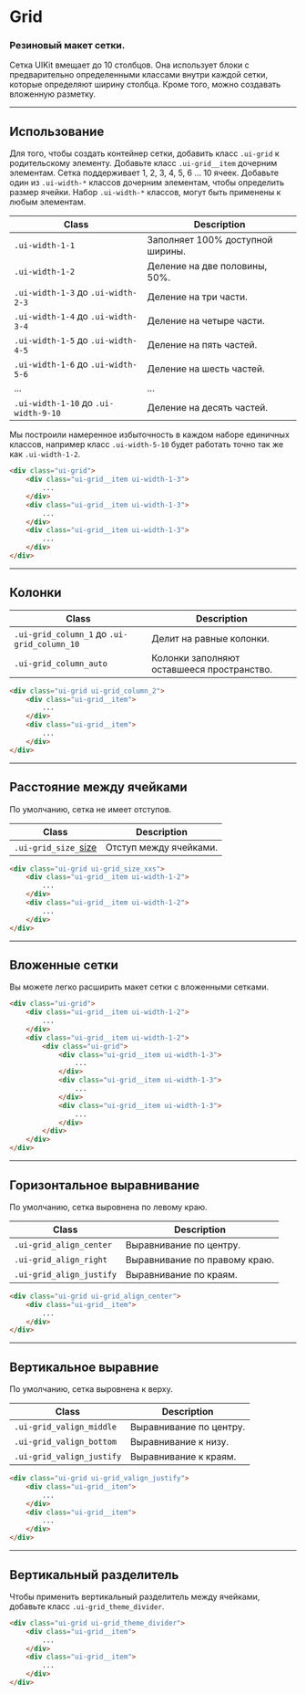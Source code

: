 <!--
core/layout/grid|3
-->

# Grid

### Резиновый макет сетки.

Cетка UIKit вмещает до 10 столбцов. Она использует блоки с предварительно определенными классами внутри каждой сетки, которые определяют ширину столбца. Кроме того, можно создавать вложенную разметку.

---

## Использование

Для того, чтобы создать контейнер сетки, добавить класс `.ui-grid`  к родительскому элементу. Добавьте класс `.ui-grid__item` дочерним элементам. Сетка поддерживает 1, 2, 3, 4, 5, 6 ... 10 ячеек. Добавьте один из `.ui-width-*`  классов дочерним элементам, чтобы определить размер ячейки. Набор `.ui-width-*`  классов, могут быть применены к любым элементам.

|                  Class                 |            Description           |
|----------------------------------------|----------------------------------|
|  `.ui-width-1-1`                       | Заполняет 100% доступной ширины. |
|  `.ui-width-1-2`                       | Деление на две половины, 50%.    |
|  `.ui-width-1-3` до `.ui-width-2-3`    | Деление на три части.            |
|  `.ui-width-1-4` до `.ui-width-3-4`    | Деление на четыре части.         |
|  `.ui-width-1-5` до `.ui-width-4-5`    | Деление на пять частей.          |
|  `.ui-width-1-6` до `.ui-width-5-6`    | Деление на шесть частей.         |
|  ...                                   | ...                              |
|  `.ui-width-1-10` до `.ui-width-9-10`  | Деление на десять частей.        |

Мы построили намеренное избыточность в каждом наборе единичных классов, например класс `.ui-width-5-10`  будет работать точно так же как `.ui-width-1-2`.

``` html
<div class="ui-grid">
    <div class="ui-grid__item ui-width-1-3">
        ...
    </div>
    <div class="ui-grid__item ui-width-1-3">
        ...
    </div>
    <div class="ui-grid__item ui-width-1-3">
        ...
    </div>
</div>
```

---

## Колонки

|                    Class                    |                 Description                |
|---------------------------------------------|--------------------------------------------|
| `.ui-grid_column_1` до `.ui-grid_column_10` | Делит на равные колонки.                   |
| `.ui-grid_column_auto`                      | Колонки заполняют оставшееся пространство. |

``` html
<div class="ui-grid ui-grid_column_2">
    <div class="ui-grid__item">
        ...
    </div>
    <div class="ui-grid__item">
        ...
    </div>
</div>
```

---

## Расстояние между ячейками

По умолчанию, сетка не имеет отступов.

|         Class         |         Description         |
|-----------------------|-----------------------------|
|  `.ui-grid_size_`[size](core/base/sizes.html)  | Отступ между ячейками.  |

``` html
<div class="ui-grid ui-grid_size_xxs">
    <div class="ui-grid__item ui-width-1-2">
        ...
    </div>
    <div class="ui-grid__item ui-width-1-2">
        ...
    </div>
</div>
```

---

## Вложенные сетки

Вы можете легко расширить макет сетки с вложенными сетками.

``` html
<div class="ui-grid">
    <div class="ui-grid__item ui-width-1-2">
        ...
    </div>
    <div class="ui-grid__item ui-width-1-2">
        <div class="ui-grid">
            <div class="ui-grid__item ui-width-1-3">
                ...
            </div>
            <div class="ui-grid__item ui-width-1-3">
                ...
            </div>
            <div class="ui-grid__item ui-width-1-3">
                ...
            </div>
        </div>
    </div>
</div>
```

---

## Горизонтальное выравнивание

По умолчанию, сетка выровнена по левому краю.

|           Class           |          Description          |
|---------------------------|-------------------------------|
|  `.ui-grid_align_center`  | Выравнивание по центру.       |
|  `.ui-grid_align_right`   | Выравнивание по правому краю. |
|  `.ui-grid_align_justify` | Выравнивание по краям.        |

``` html
<div class="ui-grid ui-grid_align_center">
    <div class="ui-grid__item">
        ...
    </div>
</div>
```

---

## Вертикальное выравние

По умолчанию, сетка выровнена к верху.

|           Class            |        Description      |
|----------------------------|-------------------------|
|  `.ui-grid_valign_middle`  | Выравнивание по центру. |
|  `.ui-grid_valign_bottom`  | Выравнивание к низу.    |
|  `.ui-grid_valign_justify` | Выравнивание к краям.   |

``` html
<div class="ui-grid ui-grid_valign_justify">
    <div class="ui-grid__item">
        ...
    </div>
    <div class="ui-grid__item">
        ...
    </div>
</div>
```

---

## Вертикальный разделитель

Чтобы применить вертикальный разделитель между ячейками, добавьте класс `.ui-grid_theme_divider`.

``` html
<div class="ui-grid ui-grid_theme_divider">
    <div class="ui-grid__item">
        ...
    </div>
    <div class="ui-grid__item">
        ...
    </div>
</div>
```
